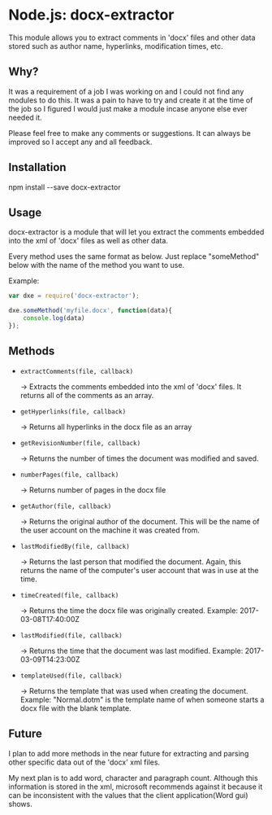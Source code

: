Node.js: docx-extractor
=================

This module allows you to extract comments in 'docx' files and other data stored such as author name, hyperlinks, modification times, etc.


Why?
----

It was a requirement of a job I was working on and I could not find any modules to do this. It was a pain to have to try and create it at the time of the job so I figured I would just make a module incase anyone else ever needed it.

Please feel free to make any comments or suggestions. It can always be improved so I accept any and all feedback.




Installation
------------

npm install --save docx-extractor



Usage
-----

docx-extractor is a module that will let you extract the comments embedded into the xml of 'docx' files as well as other data.

Every method uses the same format as below. Just replace "someMethod" below with the name of the method you want to use.

Example:

```js
var dxe = require('docx-extractor');

dxe.someMethod('myfile.docx', function(data){
    console.log(data)
});
```

 Methods
 -------

 - `extractComments(file, callback)`

 	-> Extracts the comments embedded into the xml of 'docx' files. It returns all of the comments as an array.


 
 - `getHyperlinks(file, callback)`

 	-> Returns all hyperlinks in the docx file as an array



 - `getRevisionNumber(file, callback)`

 	-> Returns the number of times the document was modified and saved.



 - `numberPages(file, callback)`

 	-> Returns number of pages in the docx file



 - `getAuthor(file, callback)`

 	-> Returns the original author of the document. This will be the name of the user account on the machine it was created from.



 - `lastModifiedBy(file, callback)`

 	-> Returns the last person that modified the document. Again, this returns the name of the computer's user account that was in use at the time.



 - `timeCreated(file, callback)`

 	-> Returns the time the docx file was originally created. Example: 2017-03-08T17:40:00Z



- `lastModified(file, callback)`
	
	-> Returns the time that the document was last modified. Example: 2017-03-09T14:23:00Z



- `templateUsed(file, callback)`

	-> Returns the template that was used when creating the document. Example: "Normal.dotm" is the template name of when someone starts a docx file with the blank template.



 Future
 ------

 I plan to add more methods in the near future for extracting and parsing other specific data out of the 'docx' xml files. 

 My next plan is to add word, character and paragraph count. Although this information is stored in the xml, microsoft recommends against it because it can be inconsistent with the values that the client application(Word gui) shows.